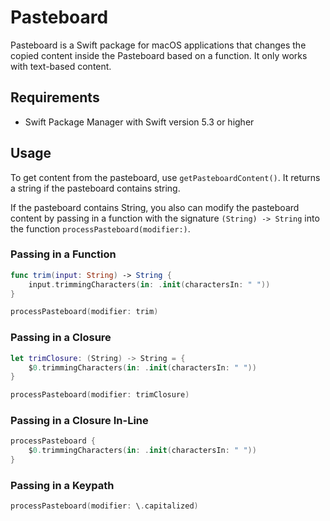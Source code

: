 # Pasteboard

Pasteboard is a Swift package for macOS applications that changes the copied content inside the Pasteboard based on a function. It only works with text-based content.

## Requirements
* Swift Package Manager with Swift version 5.3 or higher

## Usage

To get content from the pasteboard, use `getPasteboardContent()`. It returns a string if the pasteboard contains string.

If the pasteboard contains String, you also can modify the pasteboard content by passing in a function with the signature `(String) -> String` into the function `processPasteboard(modifier:)`.

### Passing in a Function
```swift
func trim(input: String) -> String {
    input.trimmingCharacters(in: .init(charactersIn: " "))
}

processPasteboard(modifier: trim)
```
### Passing in a Closure
```swift
let trimClosure: (String) -> String = {
    $0.trimmingCharacters(in: .init(charactersIn: " "))
}

processPasteboard(modifier: trimClosure)
```

### Passing in a Closure In-Line
```swift
processPasteboard {
    $0.trimmingCharacters(in: .init(charactersIn: " "))
}
```

### Passing in a Keypath
```swift
processPasteboard(modifier: \.capitalized)
```

